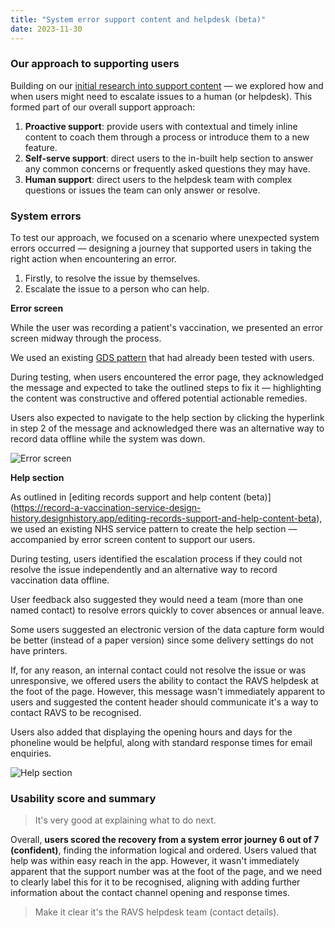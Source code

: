 ```yaml
---
title: "System error support content and helpdesk (beta)"
date: 2023-11-30
---
```

### Our approach to supporting users

Building on our [initial research into support content](https://record-a-vaccination-service-design-history.designhistory.app/editing-records-support-and-help-content-beta) — we explored how and when users might need to escalate issues to a human (or helpdesk). This formed part of our overall support approach:

1. **Proactive support**: provide users with contextual and timely inline content to coach them through a process or introduce them to a new feature.
2. **Self-serve support**: direct users to the in-built help section to answer any common concerns or frequently asked questions they may have.
3. **Human support**: direct users to the helpdesk team with complex questions or issues the team can only answer or resolve.

### System errors
To test our approach, we focused on a scenario where unexpected system errors occurred — designing a journey that supported users in taking the right action when encountering an error.

1. Firstly, to resolve the issue by themselves.
2. Escalate the issue to a person who can help.

**Error screen**

While the user was recording a patient's vaccination, we presented an error screen midway through the process.

We used an existing [GDS pattern](https://design-system.service.gov.uk/patterns/problem-with-the-service-pages/) that had already been tested with users.

During testing, when users encountered the error page, they acknowledged the message and expected to take the outlined steps to fix it — highlighting the content was constructive and offered potential actionable remedies.

Users also expected to navigate to the help section by clicking the hyperlink in step 2 of the message and acknowledged there was an alternative way to record data offline while the system was down.

![Error screen](q3d9nctj0yd63a82d05591y1xmpr.png)

**Help section**

As outlined in [editing records support and help content (beta)] (https://record-a-vaccination-service-design-history.designhistory.app/editing-records-support-and-help-content-beta), we used an existing NHS service pattern to create the help section — accompanied by error screen content to support our users.

During testing, users identified the escalation process if they could not resolve the issue independently and an alternative way to record vaccination data offline.

User feedback also suggested they would need a team (more than one named contact) to resolve errors quickly to cover absences or annual leave.

Some users suggested an electronic version of the data capture form would be better (instead of a paper version) since some delivery settings do not have printers.

If, for any reason, an internal contact could not resolve the issue or was unresponsive, we offered users the ability to contact the RAVS helpdesk at the foot of the page. However, this message wasn't immediately apparent to users and suggested the content header should communicate it's a way to contact RAVS to be recognised.

Users also added that displaying the opening hours and days for the phoneline would be helpful, along with standard response times for email enquiries.

![Help section](v8p82jo46zgnetr50o4egbtxgmyi.png)

### Usability score and summary

> It's very good at explaining what to do next.

Overall, **users scored the recovery from a system error journey 6 out of 7 (confident)**, finding the information logical and ordered. Users valued that help was within easy reach in the app. However, it wasn't immediately apparent that the support number was at the foot of the page, and we need to clearly label this for it to be recognised, aligning with adding further information about the contact channel opening and response times.

> Make it clear it's the RAVS helpdesk team (contact details).
